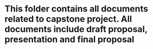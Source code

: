 # This folder contains all documents related to capstone project. All documents include draft proposal, presentation and final proposal
